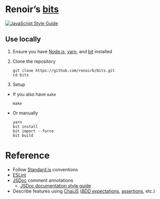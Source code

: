 # Renoir’s [bits](https://bitsrc.io/renoirb)

[![JavaScript Style Guide](https://img.shields.io/badge/code_style-standard-brightgreen.svg)](https://standardjs.com)


## Use locally

1. Ensure you have [Node.js](https://nodejs.org/en/download/), [yarn](https://yarnpkg.com/lang/en/docs/install/), and [bit](https://docs.bitsrc.io/docs/installation.html) installed
2. Clone the repository
    ```console
    git clone https://github.com/renoirb/bits.git
    cd bits
    ```

3. Setup
  * If you also have `make`
    ```console
    make
    ```

  * Or manually
    ```console
    yarn
    bit install
    bit import --force
    bit build
    ```


# Reference

* Follow [Standard.js](https://standardjs.com/) conventions
* [ESLint](https://eslint.org/docs/user-guide/)
* [JSDoc](http://usejsdoc.org/#block-tags) comment annotations
  * [JSDoc documentation style guide](https://github.com/shri/JSDoc-Style-Guide)
* Describe features using [ChaiJS](http://chaijs.com/) ([*BDD* expectations](http://chaijs.com/), [assertions](http://chaijs.com/api/assert/), etc.)
